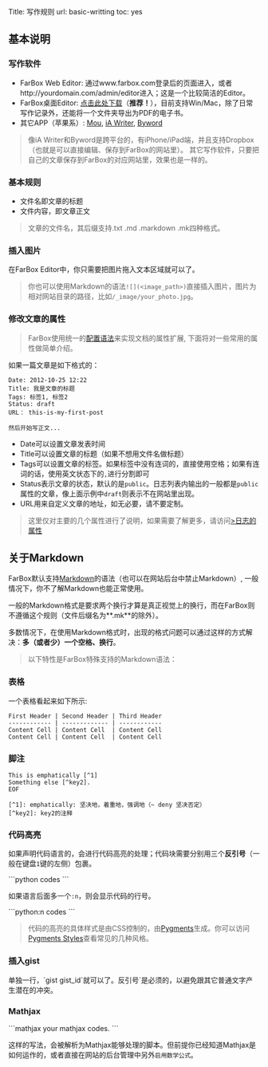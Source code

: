 Title: 写作规则
url: basic-writting
toc: yes

## 基本说明

### 写作软件

- FarBox Web Editor: 通过www.farbox.com登录后的页面进入，或者http://yourdomain.com/admin/editor进入；这是一个比较简洁的Editor。
- FarBox桌面Editor: [点击此处下载](https://www.farbox.com/service/download-editor)（**推荐！**），目前支持Win/Mac，除了日常写作记录外，还能将一个文件夹导出为PDF的电子书。
- 其它APP（苹果系）: [Mou](http://mouapp.com/), [iA Writer](http://www.iawriter.com/), [Byword](http://bywordapp.com)

> 像iA Writer和Byword是跨平台的，有iPhone/iPad端，并且支持Dropbox（也就是可以直接编辑、保存到FarBox的网站里）。
> 其它写作软件，只要把自己的文章保存到FarBox的对应网站里，效果也是一样的。



### 基本规则

- 文件名即文章的标题
- 文件内容，即文章正文

> 文章的文件名，其后缀支持.txt .md .markdown .mk四种格式。  

### 插入图片

在FarBox Editor中，你只需要把图片拖入文本区域就可以了。

> 你也可以使用Markdown的语法`![](<image_path>)`直接插入图片，图片为相对网站目录的路径，比如`/_image/your_photo.jpg`。


### 修改文章的属性

> FarBox使用统一的[配置语法](http://doc.farbox.com/read/syntax-of-configs)来实现文档的属性扩展, 下面将对一些常用的属性做简单介绍。

如果一篇文章是如下格式的：
```
Date: 2012-10-25 12:22
Title: 我是文章的标题
Tags: 标签1, 标签2
Status: draft
URL： this-is-my-first-post

然后开始写正文...
```

- Date可以设置文章发表时间
- Title可以设置文章的标题（如果不想用文件名做标题）
- Tags可以设置文章的标签。如果标签中没有连词的，直接使用空格；如果有连词的话，使用英文状态下的`,`进行分割即可
- Status表示文章的状态，默认的是`public`。日志列表内输出的一般都是`public`属性的文章，像上面示例中`draft`则表示不在网站里出现。
- URL用来自定义文章的地址，如无必要，请不要定制。

> 这里仅对主要的几个属性进行了说明，如果需要了解更多，请访问[>日志的属性](http://doc.farbox.com/read/post-configs)

## 关于Markdown

FarBox默认支持[Markdown](http://wowubuntu.com/markdown/)的语法（也可以在网站后台中禁止Markdown）, 一般情况下，你不了解Markdown也能正常使用。

一般的Markdown格式是要求两个换行才算是真正视觉上的换行，而在FarBox则不遵循这个规则（文件后缀名为**.mk**的除外）。

多数情况下，在使用Markdown格式时，出现的格式问题可以通过这样的方式解决：**多（或者少）一个空格、换行**。

> 以下特性是FarBox特殊支持的Markdown语法：

### 表格
一个表格看起来如下所示:

```
First Header | Second Header | Third Header
------------ | ------------- | ------------
Content Cell | Content Cell  | Content Cell
Content Cell | Content Cell  | Content Cell
```


### 脚注

    This is emphatically [^1]
    Something else [^key2].
    EOF
    
    [^1]: emphatically: 坚决地，着重地，强调地（~ deny 坚决否定）
    [^key2]: key2的注释



### 代码高亮

如果声明代码语言的，会进行代码高亮的处理；代码块需要分别用三个**反引号**（一般在键盘`1`键的左侧）包裹。

\`\`\`python 
codes
\`\`\`

如果语言后面多一个`:n`，则会显示代码的行号。

\`\`\`python:n
codes
\`\`\`

> 代码的高亮的具体样式是由CSS控制的，由[Pygments](http://pygments.org/docs/styles/)生成。你可以访问[Pygments Styles](/pygments.html)查看常见的几种风格。

### 插入gist

单独一行，\`gist gist_id\`就可以了。反引号\`是必须的，以避免跟其它普通文字产生潜在的冲突。


### Mathjax

\`\`\`mathjax
your mathjax codes.
\`\`\`

这样的写法，会被解析为Mathjax能够处理的脚本。但前提你已经知道Mathjax是如何运作的，或者直接在网站的后台管理中另外`启用数学公式`。








